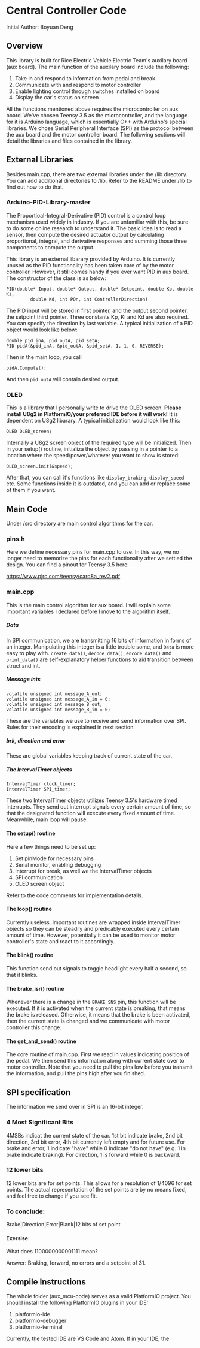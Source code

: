# Central Controller Code

Initial Author: Boyuan Deng

## Overview

This library is built for Rice Electric Vehicle Electric Team's auxilary board (aux board). The main function of the auxilary board include the following:

1. Take in and respond to information from pedal and break
2. Communicate with and respond to motor controller
3. Enable lighting control through switches installed on board
4. Display the car's status on screen

All the functions mentioned above requires the microcontroller on aux board. We've chosen Teensy 3.5 as the microcontroller, and the language for it is Arduino language, which is essentially C++ with Arduino's special libraries. We chose Serial Peripheral Interface (SPI) as the protocol between the aux board and the motor controller board. The following sections will detail the libraries and files contained in the library.

## External Libraries

Besides main.cpp, there are two external libraries under the /lib directory. You can add additional directories to /lib. Refer to the README under /lib to find out how to do that.

### Arduino-PID-Library-master

The Proportioal-Integral-Derivative (PID) control is a control loop mechanism used widely in industry. If you are unfamiliar with this, be sure to do some online research to understand it. The basic idea is to read a sensor, then compute the desired actuator output by calculating proportional, integral, and derivative responses and summing those three components to compute the output.

This library is an external libarary provided by Arduino. It is currently unused as the PID functionality has been taken care of by the motor controller. However, it still comes handy if you ever want PID in aux board. The constructor of the class is as below:
```
PID(double* Input, double* Output, double* Setpoint, double Kp, double Ki,
         double Kd, int POn, int ControllerDirection)
```
The PID input will be stored in first pointer, and the output second pointer, the setpoint third pointer. Three constants Kp, Ki and Kd are also required. You can specify the direction by last variable. A typical initialization of a PID object would look like below:
```
double pid_inA, pid_outA, pid_setA;
PID pidA(&pid_inA, &pid_outA, &pid_setA, 1, 1, 0, REVERSE);
```
Then in the main loop, you call
```
pidA.Compute();
```
And then `pid_outA` will contain desired output.

### OLED

This is a library that I personally write to drive the OLED screen. **Please install U8g2 in PlatformIO/your preferred IDE before it will work!** It is dependent on U8g2 libarary. A typical initialization would look like this:
```
OLED OLED_screen;
```
Internally a U8g2 screen object of the required type will be initialized. Then in your setup() routine, initializa the object by passing in a pointer to a location where the speed/power/whatever you want to show is stored:
```
OLED_screen.init(&speed);
```
After that, you can call it's functions like `display_braking`, `display_speed` etc. Some functions inside it is outdated, and you can add or replace some of them if you want.

## Main Code

Under /src directory are main control algorithms for the car.

### pins.h

Here we define necessary pins for main.cpp to use. In this way, we no longer need to memorize the pins for each functionality after we settled the design. You can find a pinout for Teensy 3.5 here:

https://www.pjrc.com/teensy/card8a_rev2.pdf

### main.cpp

This is the main control algorithm for aux board. I will explain some important variables I declared before I move to the algorithm itself.

##### Data

In SPI communication, we are transmitting 16 bits of information in forms of an integer. Manipulating this integer is a little trouble some, and `Data` is more easy to play with. `create_data()`, `decode_data()`, `encode_data()` and `print_data()` are self-explanatory helper functions to aid transition between struct and int.

##### Message ints

```
volatile unsigned int message_A_out;
volatile unsigned int message_A_in = 0;
volatile unsigned int message_B_out;
volatile unsigned int message_B_in = 0;
```
These are the variables we use to receive and send information over SPI. Rules for their encoding is explained in next section.

##### brk, direction and error

These are global variables keeping track of current state of the car.

##### The IntervalTimer objects

```
IntervalTimer clock_timer;
IntervalTimer SPI_timer;
```
These two IntervalTimer objects utilizes Teensy 3.5's hardware timed interrupts. They send out interrupt signals every certain amount of time, so that the designated function will execute every fixed amount of time. Meanwhile, main loop will pause.

#### The setup() routine

Here a few things need to be set up:

1. Set pinMode for necessary pins
2. Serial monitor, enabling debugging
3. Interrupt for break, as well we the IntervalTimer objects
4. SPI communication
5. OLED screen object

Refer to the code comments for implementation details.

#### The loop() routine

Currently useless. Important routines are wrapped inside IntervalTimer objects so they can be steadily and predicably executed every certain amount of time. However, potentially it can be used to monitor motor controller's state and react to it accordingly.

#### The blink() routine

This function send out signals to toggle headlight every half a second, so that it blinks.

#### The brake_isr() routine

Whenever there is a change in the `BRAKE_SNS` pin, this function will be executed. If it is activated when the current state is breaking, that means the brake is released. Otherwise, it means that the brake is been activated, then the current state is changed and we communicate with motor controller this change.

#### The get_and_send() routine

The core routine of main.cpp. First we read in values indicating position of the pedal. We then send this information along with current state over to motor controller. Note that you need to pull the pins low before you transmit the information, and pull the pins high after you finished.

## SPI specification

The information we send over in SPI is an 16-bit integer.

### 4 Most Significant Bits

4MSBs indicat the current state of the car. 1st bit indicate brake, 2nd bit direction, 3rd bit error, 4th bit currently left empty and for future use. For brake and error, 1 indicate "have" while 0 indicate "do not have" (e.g. 1 in brake indicate braking). For direction, 1 is forward while 0 is backward.

### 12 lower bits

12 lower bits are for set points. This allows for a resolution of 1/4096 for set points. The actual representation of the set points are by no means fixed, and feel free to change if you see fit.

### To conclude:

Brake|Direction|Error|Blank|12 bits of set point

#### Exersise:

What does 1100000000001111 mean?

Answer: Braking, forward, no errors and a setpoint of 31.

## Compile Instructions

The whole folder (aux_mcu-code) serves as a valid PlatformIO project. You should install the following PlatformIO plugins in your IDE:

1. platformio-ide
2. platformio-debugger
3. platformio-terminal

Currently, the tested IDE are VS Code and Atom. If in your IDE, the
